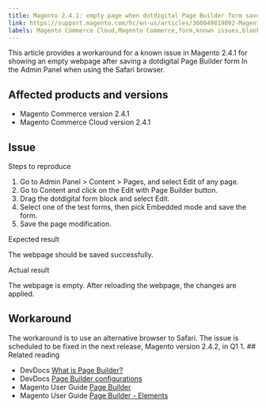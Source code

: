```yaml
---
title: Magento 2.4.1: empty page when dotdigital Page Builder form saved
link: https://support.magento.com/hc/en-us/articles/360049819092-Magento-2-4-1-empty-page-when-dotdigital-Page-Builder-form-saved
labels: Magento Commerce Cloud,Magento Commerce,form,known issues,blank,2.4.1,Safari,page builder,dotdigital
---
```


This article provides a workaround for a known issue in Magento 2.4.1 for showing an empty webpage after saving a dotdigital Page Builder form In the Admin Panel when using the Safari browser. 

## Affected products and versions

* Magento Commerce version 2.4.1
* Magento Commerce Cloud version 2.4.1

## Issue

Steps to reproduce

1. Go to Admin Panel > Content > Pages, and select Edit of any page.
1. Go to Content and click on the Edit with Page Builder button.
1. Drag the dotdigital form block and select Edit.
1. Select one of the test forms, then pick Embedded mode and save the form.
1. Save the page modification.

Expected result

The webpage should be saved successfully.

Actual result

The webpage is empty. After reloading the webpage, the changes are applied.

## Workaround

The workaround is to use an alternative browser to Safari. The issue is scheduled to be fixed in the next release, Magento version 2.4.2, in Q1 1. ## Related reading

* DevDocs [What is Page Builder?](https://devdocs.magento.com/page-builder/docs/)
* DevDocs [Page Builder configurations](https://devdocs.magento.com/page-builder/docs/reference/configurations.html)
* Magento User Guide [Page Builder](https://docs.magento.com/user-guide/cms/page-builder.html)
* Magento User Guide [Page Builder - Elements](https://docs.magento.com/user-guide/cms/page-builder-elements.html)